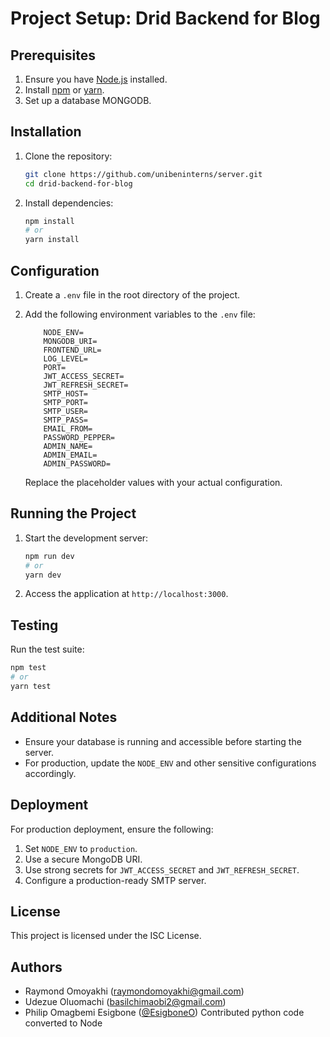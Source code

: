 # Project Setup: Drid Backend for Blog

## Prerequisites
1. Ensure you have [Node.js](https://nodejs.org/) installed.
2. Install [npm](https://www.npmjs.com/) or [yarn](https://yarnpkg.com/).
3. Set up a database MONGODB.

## Installation
1. Clone the repository:
    ```bash
    git clone https://github.com/unibeninterns/server.git
    cd drid-backend-for-blog
    ```

2. Install dependencies:
    ```bash
    npm install
    # or
    yarn install
    ```

## Configuration
1. Create a `.env` file in the root directory of the project.
2. Add the following environment variables to the `.env` file:

    ```env
        NODE_ENV=
        MONGODB_URI=
        FRONTEND_URL=
        LOG_LEVEL=
        PORT=
        JWT_ACCESS_SECRET=
        JWT_REFRESH_SECRET=
        SMTP_HOST=
        SMTP_PORT=
        SMTP_USER=
        SMTP_PASS=
        EMAIL_FROM=
        PASSWORD_PEPPER=
        ADMIN_NAME=
        ADMIN_EMAIL=
        ADMIN_PASSWORD=
    ```

    Replace the placeholder values with your actual configuration.

## Running the Project
1. Start the development server:
    ```bash
    npm run dev
    # or
    yarn dev
    ```

2. Access the application at `http://localhost:3000`.

## Testing
Run the test suite:
```bash
npm test
# or
yarn test
```

## Additional Notes
- Ensure your database is running and accessible before starting the server.
- For production, update the `NODE_ENV` and other sensitive configurations accordingly.


## Deployment
For production deployment, ensure the following:

1. Set `NODE_ENV` to `production`.
2. Use a secure MongoDB URI.
3. Use strong secrets for `JWT_ACCESS_SECRET` and `JWT_REFRESH_SECRET`.
4. Configure a production-ready SMTP server.

## License
This project is licensed under the ISC License.

## Authors
- Raymond Omoyakhi ([raymondomoyakhi@gmail.com](mailto:raymondomoyakhi@gmail.com))
- Udezue Oluomachi ([basilchimaobi2@gmail.com](mailto:basilchimaobi2@gmail.com))
- Philip Omagbemi Esigbone ([@EsigboneO](https://x.com/@EsigboneO)) Contributed python code converted to Node